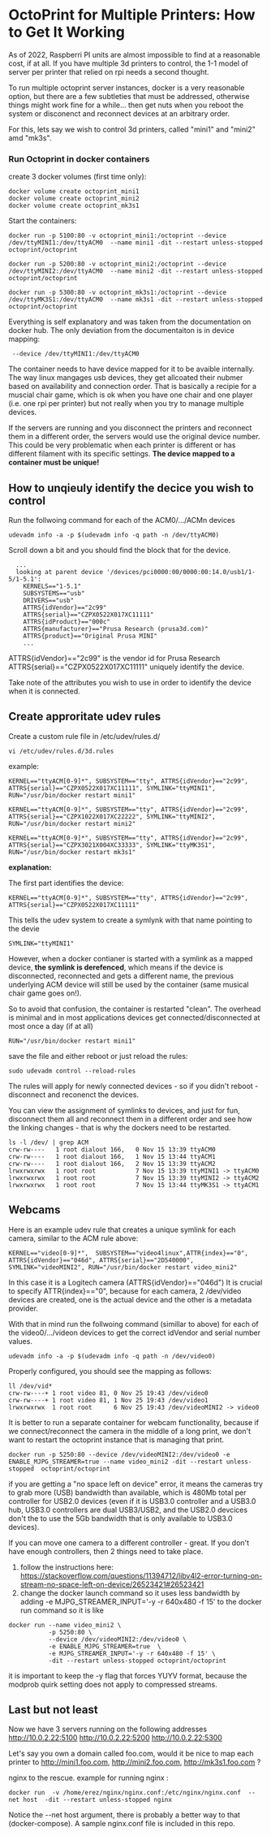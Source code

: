 # OctoPrint for Multiple Printers: How to Get It Working

As of 2022, Raspberri PI units are almost impossible to find at a reasonable cost, if at all. 
If you have multiple 3d printers to control, the 1-1 model of server per printer that relied on rpi needs a second thought.

To run multiple octoprint server instances, docker is a very reasonable option, but there are a few subtleties that must be addressed, otherwise things might work fine for a while... then get nuts when you reboot the system or disconenct and reconnect devices at an arbitrary order.

For this, lets say we wish to control 3d printers, called "mini1" and "mini2" amd "mk3s".

### Run Octoprint in docker containers

create 3 docker volumes (first time only):

```
docker volume create octoprint_mini1
docker volume create octoprint_mini2
docker volume create octoprint_mk3s1
```

Start the containers:

```
docker run -p 5100:80 -v octoprint_mini1:/octoprint --device /dev/ttyMINI1:/dev/ttyACM0  --name mini1 -dit --restart unless-stopped octoprint/octoprint

docker run -p 5200:80 -v octoprint_mini2:/octoprint --device /dev/ttyMINI2:/dev/ttyACM0  --name mini2 -dit --restart unless-stopped octoprint/octoprint

docker run -p 5300:80 -v octoprint_mk3s1:/octoprint --device /dev/ttyMK3S1:/dev/ttyACM0  --name mk3s1 -dit --restart unless-stopped  octoprint/octoprint
```


Everything is self explanatory and was taken from the documentation on docker hub.
The only deviation from the documentaiton is in device mapping:

```
 --device /dev/ttyMINI1:/dev/ttyACM0
```

The container needs to have device mapped for it to be avaible internally. 
The way linux mangages usb devices, they get allcoated their nubmer based on availability and connection order. 
That is basically a recipie for a muscial chair game, which is ok when you have one chair and one player (i.e. one rpi per printer) but not really when you try to manage multiple devices.

If the servers are running and you disconnect the printers and reconnect them in a different order, the servers would use the original device number.
This could be very problematic when each printer is different or has different filament with its specific settings.
**The device mapped to a container must be unique!**


## How to unqieuly identify the decice you wish to control
Run the follwoing command for each of the ACM0/.../ACMn devices 
```
udevadm info -a -p $(udevadm info -q path -n /dev/ttyACM0) 
```

Scroll down a bit and you should find the block that for the device. 
```
  ...
  looking at parent device '/devices/pci0000:00/0000:00:14.0/usb1/1-5/1-5.1':
    KERNELS=="1-5.1"
    SUBSYSTEMS=="usb"
    DRIVERS=="usb"
    ATTRS{idVendor}=="2c99"
    ATTRS{serial}=="CZPX0522X017XC11111"
    ATTRS{idProduct}=="000c"
    ATTRS{manufacturer}=="Prusa Research (prusa3d.com)"
    ATTRS{product}=="Original Prusa MINI"
    ...
```

ATTRS{idVendor}=="2c99" is the vendor id for Prusa Research
ATTRS{serial}=="CZPX0522X017XC11111"  uniquely identify the device.

Take note of the attributes you wish to use in order to identify the device when it is connected.


## Create approritate udev rules

Create a custom rule file in /etc/udev/rules.d/

```
vi /etc/udev/rules.d/3d.rules 
```

example:

``` 
KERNEL=="ttyACM[0-9]*", SUBSYSTEM=="tty", ATTRS{idVendor}=="2c99", ATTRS{serial}=="CZPX0522X017XC11111", SYMLINK="ttyMINI1", RUN="/usr/bin/docker restart mini1"

KERNEL=="ttyACM[0-9]*", SUBSYSTEM=="tty", ATTRS{idVendor}=="2c99", ATTRS{serial}=="CZPX1022X017XC22222", SYMLINK="ttyMINI2", RUN="/usr/bin/docker restart mini2"

KERNEL=="ttyACM[0-9]*", SUBSYSTEM=="tty", ATTRS{idVendor}=="2c99", ATTRS{serial}=="CZPX3021X004XC33333", SYMLINK="ttyMK3S1", RUN="/usr/bin/docker restart mk3s1"
```

**explanation:** 

The first part identifies the device:

```
KERNEL=="ttyACM[0-9]*", SUBSYSTEM=="tty", ATTRS{idVendor}=="2c99", ATTRS{serial}=="CZPX0522X017XC11111"
```

This tells the udev system to create a symlynk with that name pointing to the devie

```
SYMLINK="ttyMINI1"
```

However, when a docker contianer is started with a symlink as a mapped device, **the symlink is derefenced**, which means if the device is disconnected, reconnected and gets a different name, the previous underlying ACM device will still be used by the container (same musical chair game goes on!).

So to avoid that confusion, the container is restarted "clean". 
The overhead is minimal and in most applications devices get connected/disconnected at most once a day (if at all)

```
RUN="/usr/bin/docker restart mini1"
```

save the file and either reboot or just reload the rules:

```
sudo udevadm control --reload-rules
```

The rules will apply for newly connected devices - so if you didn't reboot - disconnect and reconenct the devices.

You can view the assignment of symlinks to devices, and just for fun, disconnect them all and reconnect them in a different order and see how the linking changes - that is why the dockers need to be restarted.

```
ls -l /dev/ | grep ACM
crw-rw----   1 root dialout 166,   0 Nov 15 13:39 ttyACM0
crw-rw----   1 root dialout 166,   1 Nov 15 13:44 ttyACM1
crw-rw----   1 root dialout 166,   2 Nov 15 13:39 ttyACM2
lrwxrwxrwx   1 root root           7 Nov 15 13:39 ttyMINI1 -> ttyACM0
lrwxrwxrwx   1 root root           7 Nov 15 13:39 ttyMINI2 -> ttyACM2
lrwxrwxrwx   1 root root           7 Nov 15 13:44 ttyMK3S1 -> ttyACM1
```


## Webcams

Here is an example udev rule that creates a unique symlink for each camera, similar to the ACM rule above:

```
KERNEL=="video[0-9]*",  SUBSYSTEM=="video4linux",ATTR{index}=="0", ATTRS{idVendor}=="046d", ATTRS{serial}=="2D540000", SYMLINK="videoMINI2", RUN="/usr/bin/docker restart video_mini2"
```

In this case it is a Logitech camera (ATTRS{idVendor}=="046d")
It is crucial to specify ATTR{index}=="0", because for each camera, 2 /dev/video devices are created, one is the actual device and the other is a metadata provider. 

With that in mind run the follwoing command (simillar to above) for each of the video0/.../videon devices to get the correct idVendor and serial number values.

```
udevadm info -a -p $(udevadm info -q path -n /dev/video0) 
```

Properly configured, you should see the mapping as follows:

```
ll /dev/vid*
crw-rw----+ 1 root video 81, 0 Nov 25 19:43 /dev/video0
crw-rw----+ 1 root video 81, 1 Nov 25 19:43 /dev/video1
lrwxrwxrwx  1 root root      6 Nov 25 19:43 /dev/videoMINI2 -> video0
```

It is better to run a separate container for webcam functionality, because if we connect/reconnect the camera in the middle of a long print, we don't want to restart the octoprint instance that is managing that print. 

```
docker run -p 5250:80 --device /dev/videoMINI2:/dev/video0 -e ENABLE_MJPG_STREAMER=true --name video_mini2 -dit --restart unless-stopped  octoprint/octoprint
```

if you are getting a "no space left on device" error, it means the cameras try to grab more (USB) bandwidth than available, which is 480Mb total per controller for USB2.0 devices (even if it is USB3.0 controller and a USB3.0 hub, USB3.0 controllers are dual USB3/USB2, and the USB2.0 devcices don't the to use the 5Gb bandwidth that is only available to USB3.0 devices).

If you can move one camera to a different controller - great. If you don't have enough controllers, then 2 things need to take place.
1) follow the instructions here: https://stackoverflow.com/questions/11394712/libv4l2-error-turning-on-stream-no-space-left-on-device/26523421#26523421
2) change the docker launch command so it uses less bandwidth by adding -e MJPG_STREAMER_INPUT='-y -r 640x480 -f 15' to the docker run command so it is like

```
docker run --name video_mini2 \
           -p 5250:80 \
           --device /dev/videoMINI2:/dev/video0 \
           -e ENABLE_MJPG_STREAMER=true  \
           -e MJPG_STREAMER_INPUT='-y -r 640x480 -f 15' \
           -dit --restart unless-stopped octoprint/octoprint
```
it is important to keep the -y flag that forces YUYV format, because the modprob quirk setting does not apply to compressed streams. 

## Last but not least
Now we have 3 servers running on the following addresses
http://10.0.2.22:5100
http://10.0.2.22:5200
http://10.0.2.22:5300

Let's say you own a domain called foo.com, would it be nice to map each printer to http://mini1.foo.com, http://mini2.foo.com, http://mk3s1.foo.com ?

nginx to the rescue. 
example for running nginx :

```
docker run  -v /home/erez/nginx/nginx.conf:/etc/nginx/nginx.conf  --net host  -dit --restart unless-stopped nginx
```

Notice the --net host argument, there is probably a better way to that (docker-compose).
A sample nginx.conf file is included in this repo.

